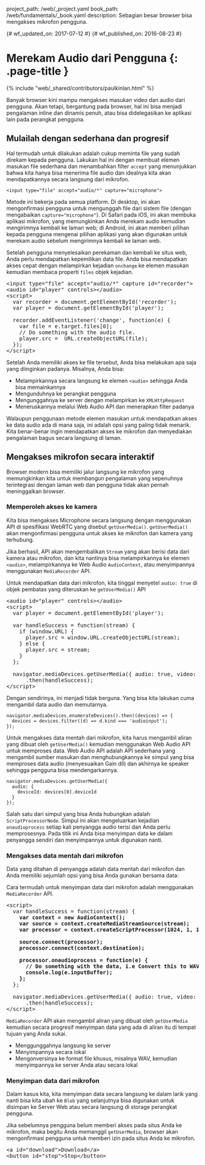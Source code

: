 project_path: /web/_project.yaml book_path: /web/fundamentals/_book.yaml description: Sebagian besar browser bisa mengakses mikrofon pengguna.

{# wf_updated_on: 2017-07-12 #} {# wf_published_on: 2016-08-23 #}

# Merekam Audio dari Pengguna {: .page-title }

{% include "web/_shared/contributors/paulkinlan.html" %}

Banyak browser kini mampu mengakses masukan video dan audio dari pengguna. Akan tetapi, bergantung pada browser, hal ini bisa menjadi pengalaman inline dan dinamis penuh, atau bisa didelegasikan ke aplikasi lain pada perangkat pengguna.

## Mulailah dengan sederhana dan progresif

Hal termudah untuk dilakukan adalah cukup meminta file yang sudah direkam kepada pengguna. Lakukan hal ini dengan membuat elemen masukan file sederhana dan menambahkan filter `accept` yang menunjukkan bahwa kita hanya bisa menerima file audio dan idealnya kita akan mendapatkannya secara langsung dari mikrofon.

    <input type="file" accept="audio/*" capture="microphone">
    

Metode ini bekerja pada semua platform. Di desktop, ini akan mengonfirmasi pengguna untuk mengunggah file dari sistem file (dengan mengabaikan `capture="microphone"`). Di Safari pada iOS, ini akan membuka aplikasi mikrofon, yang memungkinkan Anda merekam audio kemudian mengirimnya kembali ke laman web; di Android, ini akan memberi pilihan kepada pengguna mengenai pilihan aplikasi yang akan digunakan untuk merekam audio sebelum mengirimnya kembali ke laman web.

Setelah pengguna menyelesaikan perekaman dan kembali ke situs web, Anda perlu mendapatkan kepemilikan data file. Anda bisa mendapatkan akses cepat dengan melampirkan kejadian `onchange` ke elemen masukan kemudian membaca properti `files` objek kejadian.

<pre class="prettyprint">&lt;input type="file" accept="audio/*" capture id="recorder">
&lt;audio id="player" controls>&lt;/audio>
&lt;script>
  var recorder = document.getElementById('recorder');
  var player = document.getElementById('player');

  recorder.addEventListener('change', function(e) {
    var file = e.target.files[0];
    // Do something with the audio file.
    player.src =  URL.createObjectURL(file);
  });
&lt;/script>
</pre>

Setelah Anda memiliki akses ke file tersebut, Anda bisa melakukan apa saja yang diinginkan padanya. Misalnya, Anda bisa:

* Melampirkannya secara langsung ke elemen `<audio>` sehingga Anda bisa memainkannya
* Mengunduhnya ke perangkat pengguna
* Mengunggahnya ke server dengan melampirkan ke `XMLHttpRequest`
* Meneruskannya melalui Web Audio API dan menerapkan filter padanya

Walaupun penggunaan metode elemen masukan untuk mendapatkan akses ke data audio ada di mana saja, ini adalah opsi yang paling tidak menarik. Kita benar-benar ingin mendapatkan akses ke mikrofon dan menyediakan pengalaman bagus secara langsung di laman.

## Mengakses mikrofon secara interaktif

Browser modern bisa memiliki jalur langsung ke mikrofon yang memungkinkan kita untuk membangun pengalaman yang sepenuhnya terintegrasi dengan laman web dan pengguna tidak akan pernah meninggalkan browser.

### Memperoleh akses ke kamera

Kita bisa mengakses Microphone secara langsung dengan menggunakan API di spesifikasi WebRTC yang disebut `getUserMedia()`. `getUserMedia()` akan mengonfirmasi pengguna untuk akses ke mikrofon dan kamera yang terhubung.

Jika berhasil, API akan mengembalikan `Stream` yang akan berisi data dari kamera atau mikrofon, dan kita nantinya bisa melampirkannya ke elemen `<audio>`, melampirkannya ke Web Audio `AudioContext`, atau menyimpannya menggunakan `MediaRecorder` API.

Untuk mendapatkan data dari mikrofon, kita tinggal menyetel `audio: true` di objek pembatas yang diteruskan ke `getUserMedia()` API

<pre class="prettyprint">&lt;audio id="player" controls>&lt;/audio>
&lt;script>
  var player = document.getElementById('player');

  var handleSuccess = function(stream) {
    if (window.URL) {
      player.src = window.URL.createObjectURL(stream);
    } else {
      player.src = stream;
    }
  };

  navigator.mediaDevices.getUserMedia({ audio: true, video: false })
      .then(handleSuccess);
&lt;/script>
</pre>

Dengan sendirinya, ini menjadi tidak berguna. Yang bisa kita lakukan cuma mengambil data audio dan memutarnya.

    navigator.mediaDevices.enumerateDevices().then((devices) => {
      devices = devices.filter((d) => d.kind === 'audioinput');
    });
    

Untuk mengakses data mentah dari mikrofon, kita harus mengambil aliran yang dibuat oleh `getUserMedia()` kemudian menggunakan Web Audio API untuk memproses data. Web Audio API adalah API sederhana yang mengambil sumber masukan dan menghubungkannya ke simpul yang bisa memproses data audio (menyesuaikan Gain dll) dan akhirnya ke speaker sehingga pengguna bisa mendengarkannya.

    navigator.mediaDevices.getUserMedia({
      audio: {
        deviceId: devices[0].deviceId
      }
    });
    

Salah satu dari simpul yang bisa Anda hubungkan adalah `ScriptProcessorNode`. Simpul ini akan mengeluarkan kejadian `onaudioprocess` setiap kali penyangga audio terisi dan Anda perlu memprosesnya. Pada titik ini Anda bisa menyimpan data ke dalam penyangga sendiri dan menyimpannya untuk digunakan nanti.

### Mengakses data mentah dari mikrofon

Data yang ditahan di penyangga adalah data mentah dari mikrofon dan Anda memiliki sejumlah opsi yang bisa Anda gunakan bersama data:

Cara termudah untuk menyimpan data dari mikrofon adalah menggunakan `MediaRecorder` API.

<pre class="prettyprint">&lt;script>
  var handleSuccess = function(stream) {
    <strong>var context = new AudioContext();
    var source = context.createMediaStreamSource(stream);
    var processor = context.createScriptProcessor(1024, 1, 1);

    source.connect(processor);
    processor.connect(context.destination);

    processor.onaudioprocess = function(e) {
      // Do something with the data, i.e Convert this to WAV
      console.log(e.inputBuffer);
    };</strong>
  };

  navigator.mediaDevices.getUserMedia({ audio: true, video: false })
      .then(handleSuccess);
&lt;/script>
</pre>

`MediaRecorder` API akan mengambil aliran yang dibuat oleh `getUserMedia` kemudian secara progresif menyimpan data yang ada di aliran itu di tempat tujuan yang Anda sukai.

* Menggunggahnya langsung ke server
* Menyimpannya secara lokal
* Mengonversinya ke format file khusus, misalnya WAV, kemudian menyimpannya ke server Anda atau secara lokal

### Menyimpan data dari mikrofon

Dalam kasus kita, kita menyimpan data secara langsung ke dalam larik yang nanti bisa kita ubah ke `Blob` yang selanjutnya bisa digunakan untuk disimpan ke Server Web atau secara langsung di storage perangkat pengguna.

Jika sebelumnya pengguna belum memberi akses pada situs Anda ke mikrofon, maka begitu Anda memanggil `getUserMedia`, browser akan mengonfirmasi pengguna untuk memberi izin pada situs Anda ke mikrofon.

<pre class="prettyprint">&lt;a id="download">Download&lt;/a>
&lt;button id="stop">Stop&lt;/button>
<script>
  let shouldStop = false;
  let stopped = false;
  const downloadLink = document.getElementById('download');
  const stopButton = document.getElementById('stop');

  stopButton.addEventListener('click', function() {
    shouldStop = true;
  });

  var handleSuccess = function(stream) {
    const options = {mimeType: 'audio/webm'};
    const recordedChunks = [];
    <strong>const mediaRecorder = new MediaRecorder(stream, options);

    mediaRecorder.addEventListener('dataavailable', function(e) {
      if (e.data.size > 0) {
        recordedChunks.push(e.data);
      }

      if(shouldStop === true && stopped === false) {
        mediaRecorder.stop();
        stopped = true;
      }
    });

    mediaRecorder.addEventListener('stop', function() {
      downloadLink.href = URL.createObjectURL(new Blob(recordedChunks));
      downloadLink.download = 'acetest.wav';
    });

    mediaRecorder.start();</strong>
  };

  navigator.mediaDevices.getUserMedia({ audio: true, video: false })
      .then(handleSuccess);

&lt;/script>
</pre>



<p>
  Pengguna benci mendapati konfirmasi akses ke perangkat yang andal di mesin mereka dan
  sering kali mereka memblokir permintaan tersebut, atau akan mengabaikannya jika mereka tidak 
  memahami konteks dibuatnya konfirmasi tersebut. Praktik terbaik adalah
  hanya meminta akses mikrofon bila dibutuhkan saat pertama. Setelah pengguna
  diberi akses, mereka tidakan dimintai lagi, akan tetapi, jika mereka menolak akses, 
  Anda tidak bisa mendapatkan akses lagi untuk meminta izin pengguna.
</p>



<h2>
  Minta izin untuk menggunakan mikrofon secara bertanggung jawab
</h2>



<p>
  Caution: Meminta akses ke mikrofon saat pemuatan laman akan mengakibatkan sebagian besar pengguna menolak akses ke mikrofon.
</p>



<p>
  <code>getUserMedia</code> API tidak memberi tahu apakah Anda sudah
  memiliki akses ke mikrofon. Ini menimbulkan masalah pada Anda, untuk memberikan UI yang bagus
  agar pengguna memberi Anda akses ke mikrofon, Anda harus meminta akses
  ke mikrofon.
</p>



<p>
  Hal ini bisa diatasi di sebagian browser dengan menggunakan Permission API. 
  <code>navigator.permission</code> API memungkinkan Anda mengkueri status kemampuan
  mengakses API tertentu tanpa harus meminta konfirmasi lagi.
</p>



<h3>
  Gunakan Permission API untuk memeriksa apakah Anda sudah memiliki akses
</h3>



<p>
  Untuk mengetahui apakah Anda memiliki akses ke mikrofon pengguna, Anda bisa meneruskan
  <code>{name: 'microphone'}</code> ke dalam metode kueri dan ini akan mengembalikan:
</p>



<p>
  Dan Anda kini bisa memeriksa dengan cepat untuk mengetahui apakah perlu mengubah
  antarmuka pengguna untuk mengakomodasi tindakan yang perlu diambil pengguna.
</p>



<p>
  {# wf_devsite_translation #}
</p>



<ul>
  <li>
    <code>granted</code> &mdash; sebelumnya pengguna telah diberikan akses ke mikrofon;
  </li>
  
  
  <li>
    <code>prompt</code> &mdash; pengguna belum memberi Anda akses dan akan dikonfirmasi bila 
    Anda memanggil <code>getUserMedia</code>;
  </li>
  
  
  <li>
    <code>denied</code> &mdash; sistem atau pengguna secara eksplisit telah memblokir akses ke
    mikrofon dan Anda tidak akan bisa mendapatkan akses ke sana.
  </li>
  
</ul>



<p>
  And you can now check quickly check to see if you need to alter your user
  interface to accommodate the actions that the user needs to take.
</p>



<pre><code>navigator.permissions.query({name:'microphone'}).then(function(result) {
  if (result.state == 'granted') {

  } else if (result.state == 'prompt') {

  } else if (result.state == 'denied') {

  }
  result.onchange = function() {

  };
});
</code></pre>



<h2>
  Feedback {: #feedback }
</h2>



<p>
  {% include "web/_shared/helpful.html" %}
</p>